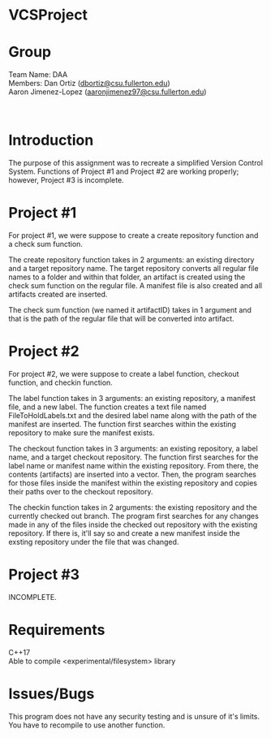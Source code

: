 # VCSProject

# Group
Team Name: DAA </br>
Members: Dan Ortiz            (dbortiz@csu.fullerton.edu) </br>
         Aaron Jimenez-Lopez  (aaronjimenez97@csu.fullerton.edu) </br>
				 
</br>

# Introduction
The purpose of this assignment was to recreate a simplified Version Control System. Functions of Project #1 and Project #2 are working
properly; however, Project #3 is incomplete.

# Project #1
For project #1, we were suppose to create a create repository function and a check sum function.

The create repository function takes in 2 arguments: an existing directory and a target repository name. The target repository converts
all regular file names to a folder and within that folder, an artifact is created using the check sum function on the regular file. A
manifest file is also created and all artifacts created are inserted.

The check sum function (we named it artifactID) takes in 1 argument and that is the path of the regular file that will be converted into
artifact.

# Project #2
For project #2, we were suppose to create a label function, checkout function, and checkin function.

The label function takes in 3 arguments: an existing repository, a manifest file, and a new label. The function creates a text file 
named FileToHoldLabels.txt and the desired label name along with the path of the manifest are inserted. The function first searches within
the existing repository to make sure the manifest exists.

The checkout function takes in 3 arguments: an existing repository, a label name, and a target checkout repository. The function first
searches for the label name or manifest name within the existing repository. From there, the contents (artifacts) are inserted into a
vector. Then, the program searches for those files inside the manifest within the existing repository and copies their paths over to the
checkout repository.

The checkin function takes in 2 arguments: the existing repository and the currently checked out branch. The program first searches for any
changes made in any of the files inside the checked out repository with the existing repository. If there is, it'll say so and create a new 
manifest inside the exsting repository under the file that was changed.

# Project #3
INCOMPLETE.

# Requirements
C++17 </br>
Able to compile <experimental/filesystem> library

# Issues/Bugs
This program does not have any security testing and is unsure of it's limits.
You have to recompile to use another function.

